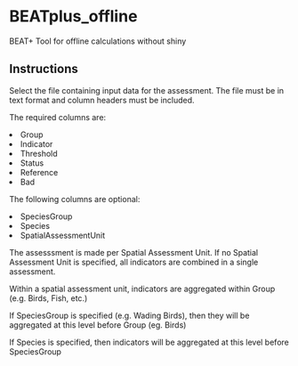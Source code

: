 # BEATplus_offline
BEAT+ Tool for offline calculations without shiny

## Instructions

Select the file containing input data for the assessment.
The file must be in text format and column headers must be included.

The required columns are:
<li>Group
<li>Indicator
<li>Threshold
<li>Status
<li>Reference
<li>Bad

The following columns are optional:
<li>SpeciesGroup
<li>Species
<li>SpatialAssessmentUnit

The assesssment is made per Spatial Assessment Unit. If no Spatial Assessment Unit is specified, all indicators are combined in a single assessment.

Within a spatial assessment unit, indicators are aggregated within Group (e.g. Birds, Fish, etc.)

If SpeciesGroup is specified (e.g. Wading Birds), then they will be aggregated at this level before Group (eg. Birds)

If Species is specified, then indicators will be aggregated at this level before SpeciesGroup
